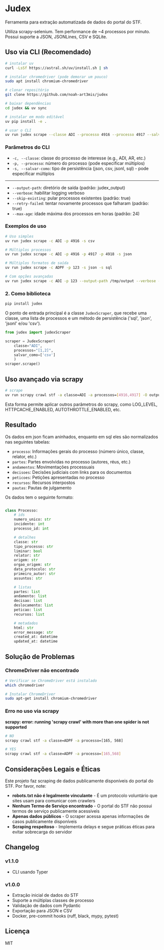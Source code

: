 # Judex

Ferramenta para extração automatizada de dados do portal do STF.

Utiliza scrapy-selenium. Tem performance de ~4 processos por minuto. Possui suporte a JSON, JSONLines, CSV e SQLite.

## Uso via CLI (Recomendado)

```bash
# instalar uv
curl -LsSf https://astral.sh/uv/install.sh | sh

# instalar chromedriver (pode demorar um pouco)
sudo apt install chromium-chromedriver

# clonar repositório
git clone https://github.com/noah-art3mis/judex

# baixar dependências
cd judex && uv sync

# instalar em modo editável
uv pip install -e .

# usar o CLI
uv run judex scrape --classe ADI --processo 4916 --processo 4917 --salvar-como json
```

### Parâmetros do CLI

-   `-c, --classe`: classe do processo de interesse (e.g., ADI, AR, etc.)
-   `-p, --processo`: número do processo (pode especificar múltiplos)
-   `-s, --salvar-como`: tipo de persistência (json, csv, jsonl, sql) - pode especificar múltiplos

---

-   `--output-path`: diretório de saída (padrão: judex_output)
-   `--verbose`: habilitar logging verboso
-   `--skip-existing`: pular processos existentes (padrão: true)
-   `--retry-failed`: tentar novamente processos que falharam (padrão: true)
-   `--max-age`: idade máxima dos processos em horas (padrão: 24)

### Exemplos de uso

```bash
# Uso simples
uv run judex scrape -c ADI -p 4916 -s csv

# Múltiplos processos
uv run judex scrape -c ADI -p 4916 -p 4917 -p 4918 -s json

# Múltiplos formatos de saída
uv run judex scrape -c ADPF -p 123 -s json -s sql

# Com opções avançadas
uv run judex scrape -c ADI -p 123 --output-path /tmp/output --verbose --max-age 48
```

### 2. Como biblioteca

```bash
pip install judex
```

O ponto de entrada principal é a classe `JudexScraper`, que recebe uma classe, uma lista de processos e um método de persistência ('sql', 'json', 'jsonl' e/ou 'csv').

```python
from judex import judexScraper

scraper = JudexScraper(
    classe="ADI",
    processos="[1,2]",
    salvar_como=['csv']
    )
scraper.scrape()
```

## Uso avançado via scrapy

```bash
# scrape
uv run scrapy crawl stf -a classe=ADI -a processos=[4916,4917] -O output.json
```

Esta forma permite aplicar outros parâmetros do scrapy, como LOG_LEVEL, HTTPCACHE_ENABLED, AUTOTHROTTLE_ENABLED, etc.

## Resultado

Os dados em json ficam aninhados, enquanto em sql eles são normalizados nas seguintes tabelas:

-   `processo`: Informações gerais do processo (número único, classe, relator, etc.)
-   `partes`: Partes envolvidas no processo (autores, réus, etc.)
-   `andamentos`: Movimentações processuais
-   `decisoes`: Decisões judiciais com links para os documentos
-   `peticoes`: Petições apresentadas no processo
-   `recursos`: Recursos interpostos
-   `pautas`: Pautas de julgamento

Os dados tem o seguinte formato:

```python

class Processo:
    # ids
    numero_unico: str
    incidente: int
    processo_id: int

    # detalhes
    classe: str
    tipo_processo: str
    liminar: bool
    relator: str
    origem: str
    orgao_origem: str
    data_protocolo: str
    primeiro_autor: str
    assuntos: str

    # listas
    partes: list
    andamento: list
    decisao: list
    deslocamento: list
    peticao: list
    recursos: list

    # metadados
    html: str
    error_message: str
    created_at: datetime
    updated_at: datetime
```

## Solução de Problemas

### ChromeDriver não encontrado

```bash
# Verificar se ChromeDriver está instalado
which chromedriver

# Instalar ChromeDriver
sudo apt-get install chromium-chromedriver
```

### Erro no uso via scrapy

**scrapy: error: running 'scrapy crawl' with more than one spider is not supported**

```bash
# NO
scrapy crawl stf -a classe=ADPF -a processo=[165, 568]

# YES
scrapy crawl stf -a classe=ADPF -a processo=[165,568]
```

## Considerações Legais e Éticas

Este projeto faz scraping de dados publicamente disponíveis do portal do STF. Por favor, note:

-   **robots.txt não é legalmente vinculante** - É um protocolo voluntário que sites usam para comunicar com crawlers
-   **Nenhum Termo de Serviço encontrado** - O portal do STF não possui termos de serviço publicamente acessíveis
-   **Apenas dados públicos** - O scraper acessa apenas informações de casos publicamente disponíveis
-   **Scraping respeitoso** - Implementa delays e segue práticas éticas para evitar sobrecarga do servidor

## Changelog

### v1.1.0

-   CLI usando Typer

### v1.0.0

-   Extração inicial de dados do STF
-   Suporte a múltiplas classes de processo
-   Validação de dados com Pydantic
-   Exportação para JSON e CSV
-   Docker, pre-commit hooks (ruff, black, mypy, pytest)

## Licença

MIT
